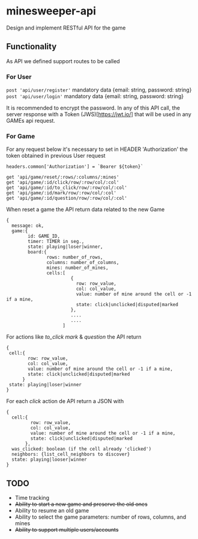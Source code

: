 # minesweeper-api

Design and implement RESTful API for the game

## Functionality
As API we defined support routes to be called

### For User
```post 'api/user/register'``` mandatory data {email: string, password: string}
```post 'api/user/login'```    mandatory data {email: string, password: string}

It is recommended to encrypt the password.
In any of this API call, the server response with a Token (JWS)[https://jwt.io/]
that will be used in any GAMEs api request.

### For Game

For any request below it's necessary to set in HEADER 'Authorization'
the token obtained in previous User request

```
headers.common['Authorization'] = `Bearer ${token}`
```

```
get 'api/game/reset/:rows/:columns/:mines'
get 'api/game/:id/click/row/:row/col/:col'
get 'api/game/:id/to_click/row/:row/col/:col'
get 'api/game/:id/mark/row/:row/col/:col'
get 'api/game/:id/question/row/:row/col/:col'
```

When reset a game the API return data related to the new Game
```
{
  message: ok,
  game:{
        id: GAME_ID,
        timer: TIMER in seg.,
        state: playing|loser|winner,
        board:{
               rows: number_of_rows,
               columns: number_of_columns,
               mines: number_of_mines,
               cells:[
                        {
                          row: row_value,
                          col: col_value,
                          value: number of mine around the cell or -1 if a mine,
                          state: click|unclicked|disputed|marked
                        },
                        ....
                        ....
                     ]
```

For actions like *to_click* *mark* & *question* the API return
```
{
 cell:{
        row: row_value,
        col: col_value,
        value: number of mine around the cell or -1 if a mine,
        state: click|unclicked|disputed|marked
      }
 state: playing|loser|winner
}
```

For each *click* action de API return a JSON with
```
{
  cell:{
         row: row_value,
         col: col_value,
         value: number of mine around the cell or -1 if a mine,
         state: click|unclicked|disputed|marked
       },
  was_clicked: boolean (if the cell already 'clicked')
  neighbors: {list_cell_neighbors to discover}
  state: playing|looser|winner
}
```

## TODO
 * Time tracking
 * ~~Ability to start a new game and preserve the old ones~~
 * Ability to resume an old game
 * Ability to select the game parameters: number of rows, columns, and mines
 * ~~Ability to support multiple users/accounts~~

